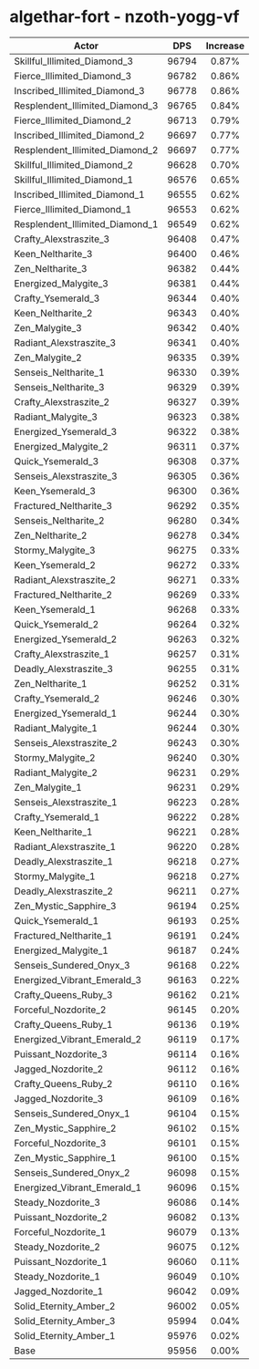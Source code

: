 # algethar-fort - nzoth-yogg-vf
| Actor | DPS | Increase |
|---|:---:|:---:|
|Skillful_Illimited_Diamond_3|96794|0.87%|
|Fierce_Illimited_Diamond_3|96782|0.86%|
|Inscribed_Illimited_Diamond_3|96778|0.86%|
|Resplendent_Illimited_Diamond_3|96765|0.84%|
|Fierce_Illimited_Diamond_2|96713|0.79%|
|Inscribed_Illimited_Diamond_2|96697|0.77%|
|Resplendent_Illimited_Diamond_2|96697|0.77%|
|Skillful_Illimited_Diamond_2|96628|0.70%|
|Skillful_Illimited_Diamond_1|96576|0.65%|
|Inscribed_Illimited_Diamond_1|96555|0.62%|
|Fierce_Illimited_Diamond_1|96553|0.62%|
|Resplendent_Illimited_Diamond_1|96549|0.62%|
|Crafty_Alexstraszite_3|96408|0.47%|
|Keen_Neltharite_3|96400|0.46%|
|Zen_Neltharite_3|96382|0.44%|
|Energized_Malygite_3|96381|0.44%|
|Crafty_Ysemerald_3|96344|0.40%|
|Keen_Neltharite_2|96343|0.40%|
|Zen_Malygite_3|96342|0.40%|
|Radiant_Alexstraszite_3|96341|0.40%|
|Zen_Malygite_2|96335|0.39%|
|Senseis_Neltharite_1|96330|0.39%|
|Senseis_Neltharite_3|96329|0.39%|
|Crafty_Alexstraszite_2|96327|0.39%|
|Radiant_Malygite_3|96323|0.38%|
|Energized_Ysemerald_3|96322|0.38%|
|Energized_Malygite_2|96311|0.37%|
|Quick_Ysemerald_3|96308|0.37%|
|Senseis_Alexstraszite_3|96305|0.36%|
|Keen_Ysemerald_3|96300|0.36%|
|Fractured_Neltharite_3|96292|0.35%|
|Senseis_Neltharite_2|96280|0.34%|
|Zen_Neltharite_2|96278|0.34%|
|Stormy_Malygite_3|96275|0.33%|
|Keen_Ysemerald_2|96272|0.33%|
|Radiant_Alexstraszite_2|96271|0.33%|
|Fractured_Neltharite_2|96269|0.33%|
|Keen_Ysemerald_1|96268|0.33%|
|Quick_Ysemerald_2|96264|0.32%|
|Energized_Ysemerald_2|96263|0.32%|
|Crafty_Alexstraszite_1|96257|0.31%|
|Deadly_Alexstraszite_3|96255|0.31%|
|Zen_Neltharite_1|96252|0.31%|
|Crafty_Ysemerald_2|96246|0.30%|
|Energized_Ysemerald_1|96244|0.30%|
|Radiant_Malygite_1|96244|0.30%|
|Senseis_Alexstraszite_2|96243|0.30%|
|Stormy_Malygite_2|96240|0.30%|
|Radiant_Malygite_2|96231|0.29%|
|Zen_Malygite_1|96231|0.29%|
|Senseis_Alexstraszite_1|96223|0.28%|
|Crafty_Ysemerald_1|96222|0.28%|
|Keen_Neltharite_1|96221|0.28%|
|Radiant_Alexstraszite_1|96220|0.28%|
|Deadly_Alexstraszite_1|96218|0.27%|
|Stormy_Malygite_1|96218|0.27%|
|Deadly_Alexstraszite_2|96211|0.27%|
|Zen_Mystic_Sapphire_3|96194|0.25%|
|Quick_Ysemerald_1|96193|0.25%|
|Fractured_Neltharite_1|96191|0.24%|
|Energized_Malygite_1|96187|0.24%|
|Senseis_Sundered_Onyx_3|96168|0.22%|
|Energized_Vibrant_Emerald_3|96163|0.22%|
|Crafty_Queens_Ruby_3|96162|0.21%|
|Forceful_Nozdorite_2|96145|0.20%|
|Crafty_Queens_Ruby_1|96136|0.19%|
|Energized_Vibrant_Emerald_2|96119|0.17%|
|Puissant_Nozdorite_3|96114|0.16%|
|Jagged_Nozdorite_2|96112|0.16%|
|Crafty_Queens_Ruby_2|96110|0.16%|
|Jagged_Nozdorite_3|96109|0.16%|
|Senseis_Sundered_Onyx_1|96104|0.15%|
|Zen_Mystic_Sapphire_2|96102|0.15%|
|Forceful_Nozdorite_3|96101|0.15%|
|Zen_Mystic_Sapphire_1|96100|0.15%|
|Senseis_Sundered_Onyx_2|96098|0.15%|
|Energized_Vibrant_Emerald_1|96096|0.15%|
|Steady_Nozdorite_3|96086|0.14%|
|Puissant_Nozdorite_2|96082|0.13%|
|Forceful_Nozdorite_1|96079|0.13%|
|Steady_Nozdorite_2|96075|0.12%|
|Puissant_Nozdorite_1|96060|0.11%|
|Steady_Nozdorite_1|96049|0.10%|
|Jagged_Nozdorite_1|96042|0.09%|
|Solid_Eternity_Amber_2|96002|0.05%|
|Solid_Eternity_Amber_3|95994|0.04%|
|Solid_Eternity_Amber_1|95976|0.02%|
|Base|95956|0.00%|
